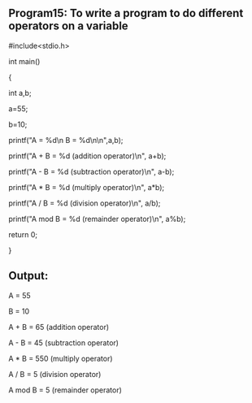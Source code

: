 ## Program15: To write a program to do different operators on a variable
#include<stdio.h>

int main()

{

int a,b;

a=55;

b=10;

printf("A = %d\n B = %d\n\n",a,b);

printf("A + B = %d (addition operator)\n", a+b);

printf("A - B = %d (subtraction  operator)\n", a-b);

printf("A * B = %d (multiply operator)\n", a*b);

printf("A / B = %d (division operator)\n", a/b);

printf("A mod B = %d (remainder operator)\n", a%b);

return 0;

}
## Output:

A = 55

 B = 10
 
 
 A + B = 65 (addition operator)
 
A - B = 45 (subtraction operator)

A * B = 550 (multiply operator)

A / B = 5 (division operator)

A mod B = 5 (remainder operator)
